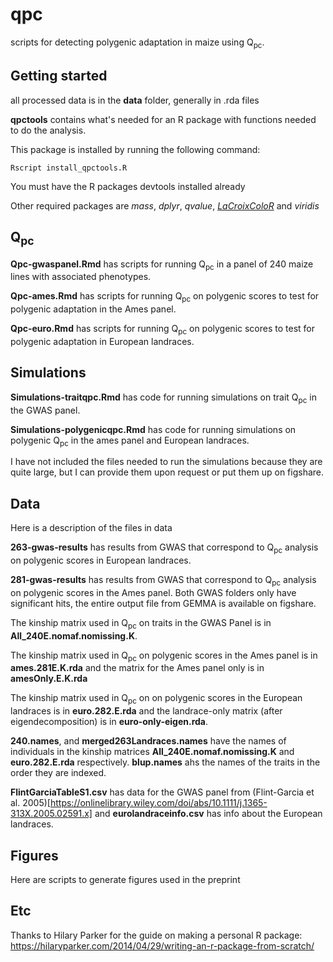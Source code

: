# qpc
scripts for detecting polygenic adaptation in maize using Q<sub>pc</sub>.


## Getting started
all processed data is in the **data** folder, generally in .rda files

**qpctools** contains what's needed for an R package with functions needed to do the analysis. 

This package is installed by running the following command: 
```
Rscript install_qpctools.R
```
You must have the R packages devtools installed already

Other required packages are *mass*, *dplyr*, *qvalue*, [*LaCroixColoR*](https://github.com/johannesbjork/LaCroixColoR) and *viridis*

## Q<sub>pc</sub>
**Qpc-gwaspanel.Rmd** has scripts for running Q<sub>pc</sub> in a panel of 240 maize lines with associated phenotypes.

**Qpc-ames.Rmd** has scripts for running Q<sub>pc</sub> on polygenic scores to test for polygenic adaptation in the Ames panel.

**Qpc-euro.Rmd** has scripts for running Q<sub>pc</sub> on polygenic scores to test for polygenic adaptation in European landraces.

## Simulations
**Simulations-traitqpc.Rmd** has code for running simulations on trait Q<sub>pc</sub> in the GWAS panel. 

**Simulations-polygenicqpc.Rmd** has code for running simulations on polygenic Q<sub>pc</sub> in the ames panel and European landraces. 

I have not included the files needed to run the simulations because they are quite large, but I can provide them upon request or put them up on figshare.

## Data
Here is a description of the files in data

**263-gwas-results** has results from GWAS that correspond to Q<sub>pc</sub> analysis on polygenic scores in European landraces.

**281-gwas-results** has results from GWAS that correspond to Q<sub>pc</sub> analysis on polygenic scores in the Ames panel. Both GWAS folders only have significant hits, the entire output file from GEMMA is available on figshare.

The kinship matrix used in Q<sub>pc</sub> on traits in the GWAS Panel is in **All\_240E.nomaf.nomissing.K**.

The kinship matrix used in Q<sub>pc</sub> on polygenic scores in the Ames panel is in **ames.281E.K.rda** and the matrix for the Ames panel only is in **amesOnly.E.K.rda**

The kinship matrix used in Q<sub>pc</sub> on on polygenic scores in the European landraces is in **euro.282.E.rda** and the landrace-only matrix (after eigendecomposition) is in **euro-only-eigen.rda**.

**240.names**, and **merged263Landraces.names** have the names of individuals in the kinship matrices **All\_240E.nomaf.nomissing.K** and **euro.282.E.rda** respectively. **blup.names** ahs the names of the traits in the order they are indexed. 

**FlintGarciaTableS1.csv** has data for the GWAS panel from (Flint-Garcia et al. 2005)[https://onlinelibrary.wiley.com/doi/abs/10.1111/j.1365-313X.2005.02591.x] and **eurolandraceinfo.csv** has info about the European landraces.

## Figures
Here are scripts to generate figures used in the preprint


## Etc
Thanks to Hilary Parker for the guide on making a personal R package: https://hilaryparker.com/2014/04/29/writing-an-r-package-from-scratch/
